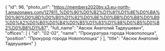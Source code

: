 {
    "id": 96,
    "photo_url": "https://members2020by.s3.eu-north-1.amazonaws.com/127811_%D0%90%D0%B2%D1%81%D1%8E%D0%BA%D0%90%D0%BD%D0%B0%D1%82%D0%BE%D0%BB%D0%B8%D0%B9%D0%A2%D0%B0%D0%B4%D0%B5%D1%83%D1%88%D0%B5%D0%B2%D0%B8%D1%87",
    "full_name": "Авсюк Анатолий Тадеушевич",
    "offices": [
        {
            "id": "02-02",
            "name": "Прокуратура города Новополоцка",
            "position": "Прокурор города Новополоцка"
        }
    ],
    "title": "Авсюк Анатолий Тадеушевич"
}